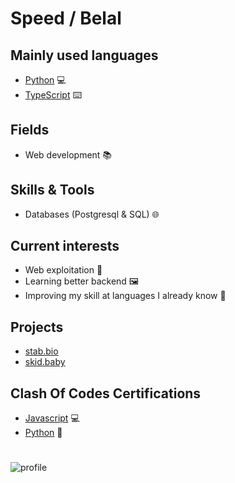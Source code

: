 # Speed / Belal

## Mainly used languages

- [Python](https://python.org) 💻
- [TypeScript](https://www.typescriptlang.org/) ⌨️

## Fields

- Web development 📚

## Skills & Tools

- Databases (Postgresql & SQL) 🌐

## Current interests

- Web exploitation 💉
- Learning better backend 🖼️
- Improving my skill at languages I already know 🎯

## Projects

- [stab.bio](https://stab.bio/)
- [skid.baby](https://kill.wtf/)

## Clash Of Codes Certifications

- [Javascript](https://www.codingame.com/certification/nYm-G1T3j8G0rH7N1Ohguw) 💻
- [Python](https://www.codingame.com/certification/jcvmiyR5LKUHdAyrhQmCdw) 🐍

#

![profile](https://skid.baby/assets/profile.jpg)
